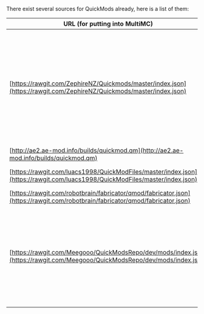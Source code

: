 There exist several sources for QuickMods already, here is a list of them:

| URL (for putting into MultiMC) | Repo/Site | User | Mods | Notes |
| --- | --------- | ---- | ---- | ----- |
| [https://rawgit.com/ZephireNZ/Quickmods/master/index.json](https://rawgit.com/ZephireNZ/Quickmods/master/index.json) | https://github.com/ZephireNZ/Quickmods | [@ZephireNZ](https://github.com/ZephireNZ) | ArmorStatusHUD, CCC, CCL, InGameInfoXML, InventoryTweaks, LunatriusCore, MacrosMod, MapWriter, NEI, Optifine, PresenceFootsteps, Schematica, StatusEffectHUD, TabbyChat, VoxelMap, WorldEditCUI, bspkrsCore | |
| [http://ae2.ae-mod.info/builds/quickmod.qm](http://ae2.ae-mod.info/builds/quickmod.qm) | [ae2.ae-mod.info](http://ae2.ae-mod.info/) | [@AlgorithmX2](https://github.com/AlgorithmX2) | AE2 | Official |
| [https://rawgit.com/luacs1998/QuickModFiles/master/index.json](https://rawgit.com/luacs1998/QuickModFiles/master/index.json) | https://github.com/luacs1998/QuickModFiles | [@luacs1998](https://github.com/luacs1998) | CompactWaterMills, ForgeEssentialsClient, SpongesMod | Official |
| [https://rawgit.com/robotbrain/fabricator/qmod/fabricator.json](https://rawgit.com/robotbrain/fabricator/qmod/fabricator.json) | https://robotbrain.github.io/fabricator.html | [@robotbrain](https://github.com/robotbrain) | Fabricator | Official |
| [https://rawgit.com/Meegooo/QuickModsRepo/dev/mods/index.json](https://rawgit.com/Meegooo/QuickModsRepo/dev/mods/index.json) | https://github.com/Meegooo/QuickModsRepo | [@Meegoo](https://github.com/Meegooo) | AE2, BiblioCraft, Buildcraft, CompactSolars, EnderStorage, ExtraCells, ExtraUtilities, Forestry, Gendustry, IC2, IronChests, JABBA, Minecrafting (modpack), NEI, NEIAddons, OpenBlocks, ProjectRed | |